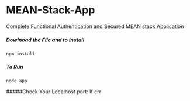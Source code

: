 # MEAN-Stack-App
Complete Functional Authentication and Secured MEAN stack Application

##### Dowlnoad the File and to install
```
npm install
```

##### To Run
```
node app 
```

#####Check Your Localhost port: If err
